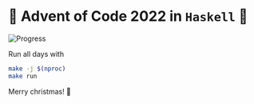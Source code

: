 # 🎄 Advent of Code 2022 in `Haskell` 🎄

![Progress](https://progress-bar.dev/20/?scale=50&title=stars&width=200&color=ffd700&suffix=⭐)

Run all days with

```bash
make -j $(nproc)
make run
```

Merry christmas! 🎅
